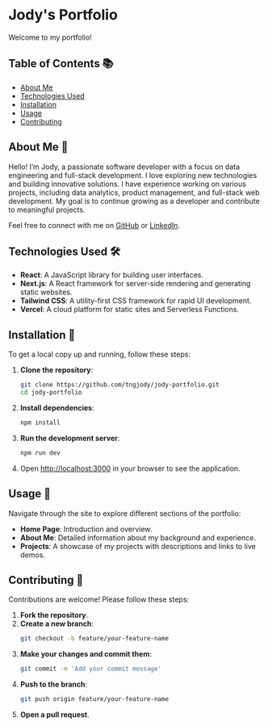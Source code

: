 # Jody's Portfolio

Welcome to my portfolio!

## Table of Contents 📚

- [About Me](#about-me)
- [Technologies Used](#technologies-used)
- [Installation](#installation)
- [Usage](#usage)
- [Contributing](#contributing)

## About Me 👋

Hello! I’m Jody, a passionate software developer with a focus on data engineering and full-stack development. I love exploring new technologies and building innovative solutions. I have experience working on various projects, including data analytics, product management, and full-stack web development. My goal is to continue growing as a developer and contribute to meaningful projects.

Feel free to connect with me on [GitHub](https://github.com/tngjody) or [LinkedIn](https://www.linkedin.com/in/jody-tng).

## Technologies Used 🛠️

- **React**: A JavaScript library for building user interfaces.
- **Next.js**: A React framework for server-side rendering and generating static websites.
- **Tailwind CSS**: A utility-first CSS framework for rapid UI development.
- **Vercel**: A cloud platform for static sites and Serverless Functions.

## Installation 🚀

To get a local copy up and running, follow these steps:

1. **Clone the repository**:
   ```bash
   git clone https://github.com/tngjody/jody-portfolio.git
   cd jody-portfolio
   ```

2. **Install dependencies**:
   ```bash
   npm install
   ```

3. **Run the development server**:
   ```bash
   npm run dev
   ```

4. Open [http://localhost:3000](http://localhost:3000) in your browser to see the application.

## Usage 📄

Navigate through the site to explore different sections of the portfolio:

- **Home Page**: Introduction and overview.
- **About Me**: Detailed information about my background and experience.
- **Projects**: A showcase of my projects with descriptions and links to live demos.

## Contributing 🤝

Contributions are welcome! Please follow these steps:

1. **Fork the repository**.
2. **Create a new branch**:
   ```bash
   git checkout -b feature/your-feature-name
   ```
3. **Make your changes and commit them**:
   ```bash
   git commit -m 'Add your commit message'
   ```
4. **Push to the branch**:
   ```bash
   git push origin feature/your-feature-name
   ```
5. **Open a pull request**.
